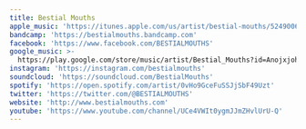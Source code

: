 ```yaml
---
title: Bestial Mouths
apple_music: 'https://itunes.apple.com/us/artist/bestial-mouths/524900612'
bandcamp: 'https://bestialmouths.bandcamp.com'
facebook: 'https://www.facebook.com/BESTIALMOUTHS'
google_music: >-
  https://play.google.com/store/music/artist/Bestial_Mouths?id=Anojxjohiqntdpi3zjiwryoa5jm
instagram: 'https://instagram.com/bestialmouths'
soundcloud: 'https://soundcloud.com/BestialMouths'
spotify: 'https://open.spotify.com/artist/0vHo9GceFuSSJjSbF49Uzt'
twitter: 'https://twitter.com/@BESTIALMOUTHS'
website: 'http://www.bestialmouths.com'
youtube: 'https://www.youtube.com/channel/UCe4VWIt0ygmJJmZHvlUrU-Q'
---
```

